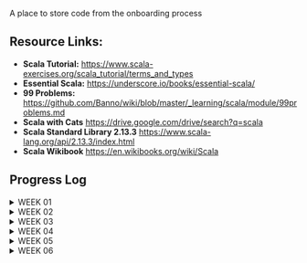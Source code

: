 A place to store code from the onboarding process


## Resource Links:
- **Scala Tutorial:** https://www.scala-exercises.org/scala_tutorial/terms_and_types
- **Essential Scala:** https://underscore.io/books/essential-scala/
- **99 Problems:** https://github.com/Banno/wiki/blob/master/_learning/scala/module/99problems.md
- **Scala with Cats** https://drive.google.com/drive/search?q=scala
- **Scala Standard Library 2.13.3** https://www.scala-lang.org/api/2.13.3/index.html
- **Scala Wikibook** https://en.wikibooks.org/wiki/Scala


## Progress Log
<details><summary>WEEK 01</summary>
<p>

Day 001 - Scala exercises from website.  
This was useful as exercises to test knowledge, but not very pedigogical.
The fill in the blank method just wasn't helpful for me.

End Week 1 -
Completed chapters 1-3 Essential Scala w/ exercises, 99 Problems probs 1-6 , Scala Tutorial 1-7

</p>
</details>

<details><summary>WEEK 02</summary>
<p>

### 11/22/21
Completed probs 8-12
Spent too much time on problems 7, 13.   I feel like the resource
don't provide enough material to tackle those problems. Or maybe the problems themselves could have expandeable hints.


Q's:
- P09 my implementation forces me to reverse the output.  Am I missing somethin?
- P10 not sure if I understood the contraints of the of problem:
> Use the result of problem P09 to implement the so-called run-length encoding data compression method.
- P12 My helper function seems super janky.  I'm passing the element even though
  it doesn't change for the duration of the function, I believe.
- P13 my solution doesn't work.  Need another idea...

#### TIL:
- I used a default value for an **accumulator in the public interface**
  of a function.  But really that accumulator is an implementation detail,
  so it's **bad practice** to expose it that way.  Just use the accumalator
  in the interior helper function.

### 11/23/21

Implemented alternative version of prob 07
Impl: prob 13, ch04 CatSim, ch04 Shapes(traits)

Possible Hint for Prob 7:
Look at the scala docs for signature for flatmap?

Q's:
- What is the reading goal for the week?
-

#### TIL:
- `a: List[_]`  means `a` is of type `List`. You can use this in pattern
  matching.
-

### 11/24/21

Read half Essential Sca ch04

Q's:
1. From ch04 Essential Scala - What is the cake pattern? Why was I told to avoid it?
2. ~~How do I arrange a file? Should all the traits go together?~~
3. ~~How come we are using traits rather than abstract classes?~~
4. ~~I feel like this implementation is wrong (Color) - (putting name logic here)
   but don't know why it's better to put it in Draw.apply.  Why is it better to wait
   the name? Maybe we want like with late binding we somehow want objects to be as
   lightweight as possible?~~

5. section  4.2.2.2 https://books.underscore.io/essential-scala/essential-scala.html
   Is there a convention to refer to this object that's just performing random stuff on
   objects in the file/package?  This Draw object feels misplaced or somehow random.
   maybe it's just because it's named Draw.  Having objects have an apply method makes it hard
   to understand the naming convention, if there is one.


#### TIL:
- What a functor is.  Higher kinded type. takes a type and returns a type
- That tuples can be used as a poor man's case class.  Both are product types.  So think about use cases
- Group traits and the classes that implement them together in the file
-

### 11/25/21
- Prob 08 reimpl using fold
- reimpl prob 07 [A] using fold

Peeked at Scala with Cats Ch01

Essential Scala Ch04
- Short Division
- Stop on a Dime
- Calculator
- Water, Water...

Q's
-SOLVED ~~gave up on reimpl prob 07 using fold with Any; mental block~~

### 11/26/21

- reimpl prob 07 Any with fold during code review
- prob 14 w/ foldLeft; w/ map...flatMap
- prob 15 w/ foldLeft; w/ map...flatMap

Q's

#### TIL:
- There is a big difference between fold and foldLeft.
  fold is for when the order of the accumulation doesn't matter.


</p>
</details>



<details><summary>WEEK 03</summary>
<p>

### 11/28/21
**Essential Scala. chapter 4**
- Stop on a Dime - polymorphic dispatch vs pattern matching
- Calculator - structural recursion pattern
- A List of Methods - recursive data structures exercises

Q's
- Stuck in chapter 4 because I forgot how traverse a binary tree...

#### TIL:
- Abstract Syntax Tree - defining type to represent expressions to be operated on
- Lambda functions are just instances of FunctionN; written pretty much as
  the body of the apply method.
-


### 11/29/21

Q's
- from my gross prob 17: is There a way to exit early/short circuit from a map/fold type function?
- prob 18, I"m still confused as to why I need the case keyword in order to deconstruct in pattern matching
- prob 19. feels janky used foldleft, but I still have the shortcircuit prob.
- prob 20.  Inc I have a type mismatch.

#### TIL
- `flatMap` vs `map` and `flatten`... but I need to go over it again.

### 11/30/21

Q's


#### TIL
- `case` keyword can be used to create an anonymous class??


### 12/01/21
- Solved prob 20

#### TIL
- `Option.empty[A]` is the same as` None: Option[A]`
- using `foldRight` can sometimes save me from iterating twice through the list


### 12/02/21

- Solved prob 12, 14 using fold, and for comprehensions
- Scala Exercises: standard library
- Essential Scala: chap 4 - Calculator(Suc,Fail), model Json Object INC

Q's
- ~~can't use a for comprehension~~
- I still don't understand Either despite passing the exercise.
- ~~got wrecked trying to Model the JSON object; I have new plan but
  still am a bit confused.~~
- ~~could not fully understand the Calculator solution~~
- what does this mean? 4.5.5
  ~~>In classic functional programming style we have no objects, only data without methods and functions.~~
  ^ this is an indication of the Expression Problem

#### TIL
- for comprehension are syntactic sugar for flatMap pattern



### 12/03/21
- Essential Scala ch04 - Json Model

Q's

-


#### TIL
- Definition for semi-group, Monoid
- The Expression Problem - whether to use pattern matching or Polymorphic dispatch.  One allow easier addition
  of data; the other allows easier addition of method/functions/operations.
- Type Classes - semi-group, Monoid
- One might say "Int has a monoid Instance (using plus/addition)"


</p>
</details>


<details><summary>WEEK 04</summary>
<p>

### 12/06/21

- Essential Scala ch05 - read through chapter,
  but did not complete exercises yet.
- 99problem #18 with fold, w/o ZipWithIndex

Q's

-


#### TIL

- use List.empty rather than List()
- if all you're doing is checking the condition, you don't need a pattern match, in other
  words I don't need to deconstruct.
- with tuples, consider deconstructing and naming the parts for readability
- think about how you can reuse the code , and comment stuff with maths!


### 12/07/21

- Essential Scala Ch04 JSON impl string representation of model
- [Kayak] wrote shell script to automate Submission Count/Diff
- Essential Scala Ch04 attempt Music Model impl
- Essential Scala Ch 05 Generic List - impl length, contains, getAtIdx
- Essential Scala Ch05 two versions of fold: stack and tail rec
- Ess Scala Ch05 reimpl sum, length, prod w/ custom fold

Q's
- ~~Failed on Music Model - code duplicate, etc...~~
- Adjusted music model; when build it, the api is very janky.
  This is low priority, so come back to it.
- Ch05 - Generic List how come changing End to be generic forces
  us to change it from object to class?  Hmmm.. maybe because all Ends
  are now no longer the same?
- EssScala Ch05 - Failed at tail rec generic fold:
  >Implement a generalised version of fold and rewrite
  > double in terms of it. (5.2.3.1)


#### TIL

- Variadic - any number of parameters
- Several shell commands and brief history of shell
  [which, chmod, #!, ]
-  don't model things that aren't important to model.
- Dynamic model - you run the risk having the same information expressed
  in multiple ways

### 12/08/21

- [Kayak] Socket vs WebSocket vs HTTTP;
- [Kayak] Walk through HTTP service plumping
- [Kayak] Minor improvement to Submission log script
- [Kayak] Begin Bash track on Exercism.io
- Essential Scala ch05 - reimpl double using fold,

Q's
 
-

#### TIL
- [Kayak] web sockets are stateful (as oppose to http)
- FoldRight is not tail Recrusive!  FoldLeft is Tail Recursive.
- use the appropriate parens with Tuples; the shortcut syntax has
  been deprecated
-

### 12/09/21

- Finally completed 5.3.1 Fold using.  Was having type mismatch problems.
- EssSca 05 - Impl generic binary and fold
- EssSca 05 - tree to string using fold
- EssSca 05 - generic sum type, product type Either
- EssSca 05 - impl Maybe;  fold on Maybe
- EssSca 05 - impl Fold on generic sum/Either
- EssSca 05 - use Map on linkedlist
-

Q's

- ~~In tree to string 5.3.4.1 still confused hot str => str qualifies as A=>B~~
- ~~don't understand my solution for fold on maybe - similar to above~~

#### TIL

- Placeholder Syntax for scala function literals
- Converting methods to functions; This is cool because I think
  I accidentally did this and was confused
- Finally understand Either!  lol YaaTaa!
- instead of using None, try to use Option.empty



### 12/10/21

- Essential Scala Chapter 06 - pair-programmed to impl Unique
-


Q's



#### TIL


- The general idea is a monad represents a value in some context.
- learned `C[A] <: Seq[A]`


</p>
</details>


<details><summary> WEEK 05 </summary>
<p>

### 12/12/21

- Scala W/ Cats Ch01 - Printable Exercise 1.3
- Essential Scala ch05 - impl map for maybe
- Essential Scala Ch05 - use flatMap on list
- Essential Scala Ch05 - impl map on Either/genericSumType
-


Q's

- ~~1.1.2  I undestand that they are using the implicit, but don't
  understand why it's necessary.~~  Solved I think...
- ~~Does the complier search the whole project for implicits? Or
  it knows from the import statements?~~  
  A: Put implicits in companion objects, for now and everything should be fine.

- ~~Don't understand part of the solution for 1.3~~
> def print[A](input: A)(implicit p: Printable[A]): Unit =
println(format(input))

- confused by impl flatMap on Either - GenericSumtype
- wrecked by 5.7 - last calculator exercise

- ~~(from SequencingComputations file) What is the correct way to import?~~
- `A: ._ ; .* ; .{<object>, <object>, ...}`




#### TIL

- A Scala type class is represented by a trait with
  at least one type parameter.
- Partial Functions as in "X is a partial function from A to B"



### 12/13/21

- Essential Scala Ch06 animals exercise
- Essential Scala Ch06 So-called "Directors" IntraMovieDB exercise


Q's

-

#### TIL

- _ Underscore is kind of a default wildcard




### 12/14/21

- Ess Scala Cha06, override toString function on Dir after Sally's
  suggestion
- Ess Scala Ch06 separate functions from display
- Ess Scala 6.2.7 Heroes of Silver Screen


Q's

- On director function display functions; What's a strategy for making a nicer
  api? my first idea is making a "formatter" HOF ,  "adapter" HOF that prepares a function for the "formatter",
- my film announcement is janky as heck because i used foldLeft
-

#### TIL

- Idiomatic way to write empty Seq is Seq.empty


### 12/15/21

- EssSca Ch06 - FoldLeft
- Map
- Reverse
- Minimum

Q's

-

#### TIL

- [Senior 1-1: Ross] enter verbose/"debug mode" with bash `set -x`
- [Senior 1-1: Ross] how to fail fast within a script `set -e`


### 12/16/21

- EssSca Ch06 - reimpl some IMDB w/ collect
- [Senior 1-1: Ross] - Shell Scripting: conditional blocks, `[` test command,
  subshells, function syntax, spellcheck (like a linter)
- [Senior 1-1: Ross] - Scala
- EssSca Ch06 - reimpl foldLeft using var/foreach
- EssSca Ch-6 - reimpl IMDB w/ better formatting function
- EssSca Ch06 - impl nolan films using for comp
- EssSca Ch06 - reimpl sort films by rating w/ for comp
- EssSca Ch06 - reimpl announce films w/ for comp
- EssSca Ch06 - impl option adding with for comp and flatmap-map; w/ 3 parameters


Q's

- with the announcement exercise, I'm a little shaky on the for comp syntax
-

#### TIL

-

### 12/17/21

- [Senior 1-1: Andrew] - Variance - Covariance/Contravariance use case; relate to currying
-

Q's

-


#### TIL

- `{}` after yield are not a part of the expression
- scala format - plugin that rewrites the code to a "standard" style
  > https://scalameta.org/scalafmt/
- if the right side of the function is a single expression
- loose rule not to mix for comp and flatmap syntax
</p>
</details>


<details><summary>WEEK 06</summary>
<p>

### 12/20/21

- Essential Scala Ch06 - short Div;
-

Q's

-


#### TIL

-


</p>
</details>






